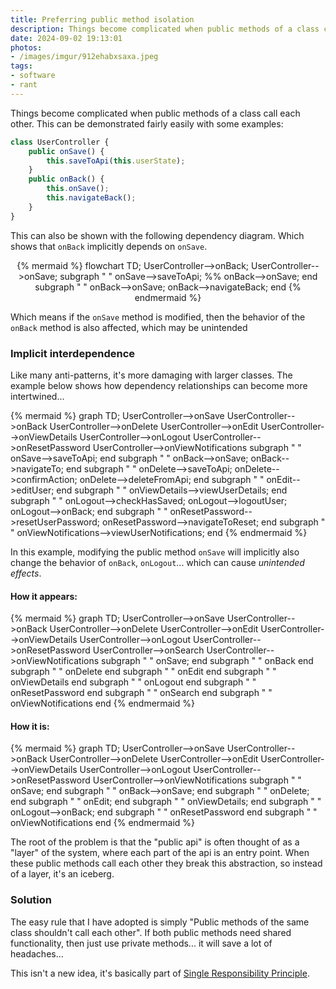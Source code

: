 ```yaml
---
title: Preferring public method isolation
description: Things become complicated when public methods of a class call each other. This can be demonstrated fairly easily with some examples...
date: 2024-09-02 19:13:01
photos: 
- /images/imgur/912ehabxsaxa.jpeg
tags:
- software
- rant
---
```


Things become complicated when public methods of a class call each other. This can be demonstrated fairly easily with some examples:

<!-- more -->

``` typescript
class UserController {
    public onSave() {
        this.saveToApi(this.userState);
    }
    public onBack() {
        this.onSave();
        this.navigateBack();
    }
}
```

This can also be shown with the following dependency diagram. Which shows that `onBack` implicitly depends on `onSave`.

<center>
{% mermaid %}
flowchart TD;
    UserController-->onBack;
    UserController-->onSave;
    subgraph "  "
    onSave-->saveToApi;
    %% onBack-->onSave;
    end
    subgraph " "
    onBack-->onSave;
    onBack-->navigateBack;
    end
{% endmermaid %}
</center>

Which means if the `onSave` method is modified, then the behavior of the `onBack` method is also affected, which may be unintended

### Implicit interdependence

Like many anti-patterns, it's more damaging with larger classes. The example below shows how dependency relationships can become more intertwined...

{% mermaid %}
graph TD;
    UserController-->onSave
    UserController-->onBack
    UserController-->onDelete
    UserController-->onEdit
    UserController-->onViewDetails
    UserController-->onLogout
    UserController-->onResetPassword
    UserController-->onViewNotifications
    subgraph " "
    onSave-->saveToApi;
    end
    subgraph "  "
    onBack-->onSave;
    onBack-->navigateTo;
    end
    subgraph "   "
    onDelete-->saveToApi;
    onDelete-->confirmAction;
    onDelete-->deleteFromApi;
    end
    subgraph "    "
    onEdit-->editUser;
    end
    subgraph "     "
    onViewDetails-->viewUserDetails;
    end
    subgraph "      "
    onLogout-->checkHasSaved;
    onLogout-->logoutUser;
    onLogout-->onBack;
    end
    subgraph "       "
    onResetPassword-->resetUserPassword;
    onResetPassword-->navigateToReset;
    end
    subgraph "        "
    onViewNotifications-->viewUserNotifications;
    end
{% endmermaid %}

In this example, modifying the public method `onSave` will implicitly also change the behavior of `onBack`, `onLogout`... which can cause _unintended effects_.

#### How it appears:

{% mermaid %}
graph TD;
    UserController-->onSave
    UserController-->onBack
    UserController-->onDelete
    UserController-->onEdit
    UserController-->onViewDetails
    UserController-->onLogout
    UserController-->onResetPassword
    UserController-->onSearch
    UserController-->onViewNotifications
    subgraph " "
    onSave;
    end
    subgraph "  "
    onBack
    end
    subgraph "   "
    onDelete
    end
    subgraph "    "
    onEdit
    end
    subgraph "     "
    onViewDetails
    end
    subgraph "      "
    onLogout
    end
    subgraph "       "
    onResetPassword
    end
    subgraph "        "
    onSearch
    end
    subgraph "         "
    onViewNotifications
    end
{% endmermaid %}

#### How it is:

{% mermaid %}
graph TD;
    UserController-->onSave
    UserController-->onBack
    UserController-->onDelete
    UserController-->onEdit
    UserController-->onViewDetails
    UserController-->onLogout
    UserController-->onResetPassword
    UserController-->onViewNotifications
    subgraph " "
    onSave;
    end
    subgraph "  "
    onBack-->onSave;
    end
    subgraph "   "
    onDelete;
    end
    subgraph "    "
    onEdit;
    end
    subgraph "     "
    onViewDetails;
    end
    subgraph "      "
    onLogout-->onBack;
    end
    subgraph "       "
    onResetPassword
    end
    subgraph "        "
    onViewNotifications
    end
{% endmermaid %}

The root of the problem is that the "public api" is often thought of as a "layer" of the system, where each part of the api is an entry point. When these public methods call each other they break this abstraction, so instead of a layer, it's an iceberg.

### Solution

The easy rule that I have adopted is simply "Public methods of the same class shouldn't call each other". If both public methods need shared functionality, then just use private methods... it will save a lot of headaches...

This isn't a new idea, it's basically part of [Single Responsibility Principle](https://en.wikipedia.org/wiki/Single_responsibility_principle).